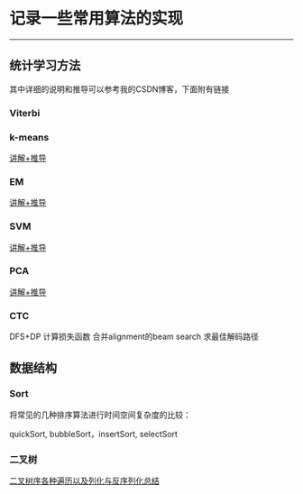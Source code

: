 # 记录一些常用算法的实现
***

## 统计学习方法

其中详细的说明和推导可以参考我的CSDN博客，下面附有链接

### Viterbi

### k-means

[讲解+推导](https://blog.csdn.net/dhj_tsukuba/article/details/110392431)

### EM

[讲解+推导](https://blog.csdn.net/dhj_tsukuba/article/details/110443282)

### SVM

[讲解+推导](https://blog.csdn.net/dhj_tsukuba/article/details/111471830)

### PCA

[讲解+推导](https://blog.csdn.net/dhj_tsukuba/article/details/111598103)

### CTC

DFS+DP 计算损失函数
合并alignment的beam search 求最佳解码路径

## 数据结构

### Sort

将常见的几种排序算法进行时间空间复杂度的比较：

quickSort, bubbleSort，insertSort, selectSort

### 二叉树

[二叉树序各种遍历以及列化与反序列化总结](https://blog.csdn.net/dhj_tsukuba/article/details/115582163)
